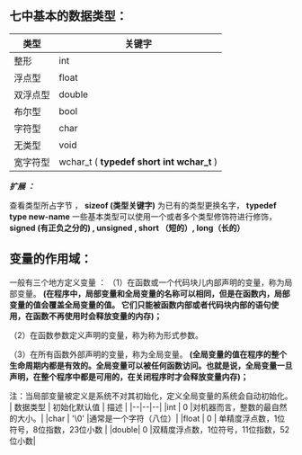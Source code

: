 ﻿## 七中基本的数据类型：

| 类型 | 关键字 |
|--|--|
| 整形 | int |
| 浮点型 | float |
| 双浮点型 | double |
| 布尔型 | bool |
| 字符型 | char |
| 无类型 | void |
| 宽字符型 | wchar_t ( **typedef short int wchar_t** ) |

***扩展 ：***

查看类型所占字节 ， **sizeof (类型关键字)**
为已有的类型更换名字， **typedef  type new-name**
一些基本类型可以使用一个或者多个类型修饰符进行修饰，**signed (有正负之分的) , unsigned ,  short （短的）, long（长的）**



## 变量的作用域：

一般有三个地方定义变量 ：
（1）在函数或一个代码块儿内部声明的变量，称为局部变量。
**(在程序中，局部变量和全局变量的名称可以相同，但是在函数内，局部变量的值会覆盖全局变量的值。	它们只能被函数内部或者代码块内部的语句使用，在函数不再使用时会释放变量的内存)；**
	
（2）在函数参数定义声明的变量，称为称为形式参数。

（3）在所有函数外部声明的变量，称为全局变量。
**(全局变量的值在程序的整个生命周期内都是有效的。全局变量可以被任何函数访问。也就是说，全局变量一旦声明，在整个程序中都是可用的，在关闭程序时才会释放变量内存)；**



注：当局部变量被定义是系统不对其初始化，定义全局变量的系统会自动初始化。
| 数据类型 | 初始化默认值  | 描述  |
|--|--|--|
|int  | 0 |对机器而言，整数的最自然的大小。|
|char  | '\0' |通常是一个字符（八位）|
|float  | 0 | 单精度浮点数，1位符号，8位指数，23位小数 |
|double| 0 |双精度浮点数，1位符号，11位指数，52位小数|




